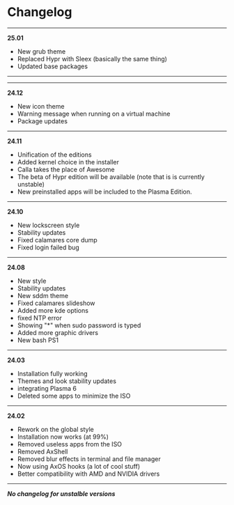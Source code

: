 # Changelog

---
**25.01**
- New grub theme
- Replaced Hypr with Sleex (basically the same thing)
- Updated base packages

---

---
**24.12**
- New icon theme
- Warning message when running on a virtual machine
- Package updates

---
**24.11**
- Unification of the editions
- Added kernel choice in the installer
- Calla takes the place of Awesome
- The beta of Hypr edition will be available (note that is is currently unstable)
- New preinstalled apps will be included to the Plasma Edition.


---

**24.10**

- New lockscreen style
- Stability updates
- Fixed calamares core dump
- Fixed login failed bug


---

**24.08**

- New style
- Stability updates
- New sddm theme
- Fixed calamares slideshow
- Added more kde options
- fixed NTP error
- Showing "*" when sudo password is typed
- Added more graphic drivers
- New bash PS1


---

**24.03**

- Installation fully working
- Themes and look stability updates
- integrating Plasma 6
- Deleted some apps to minimize the ISO

---

**24.02**

- Rework on the global style
- Installation now works (at 99%)
- Removed useless apps from the ISO
- Removed AxShell
- Removed blur effects in terminal and file manager
- Now using AxOS hooks (a lot of cool stuff)
- Better compatibility with AMD and NVIDIA drivers

---

**_No changelog for unstalble versions_**
